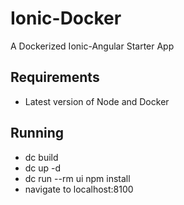 # Ionic-Docker
A Dockerized Ionic-Angular Starter App

## Requirements
- Latest version of Node and Docker

## Running
- dc build
- dc up -d
- dc run --rm ui npm install
- navigate to localhost:8100